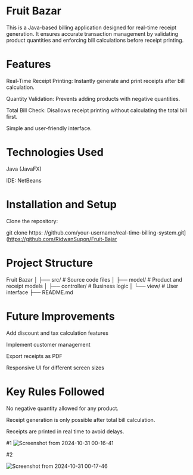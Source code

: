 
# Fruit Bazar
This is a Java-based billing application designed for real-time receipt generation. It ensures accurate transaction management by validating product quantities and enforcing bill calculations before receipt printing.

# Features
Real-Time Receipt Printing: Instantly generate and print receipts after bill calculation.

Quantity Validation: Prevents adding products with negative quantities.

Total Bill Check: Disallows receipt printing without calculating the total bill first.

Simple and user-friendly interface.

# Technologies Used
Java (JavaFX)

IDE: NetBeans

# Installation and Setup
Clone the repository:

git clone https: //github.com/your-username/real-time-billing-system.git](https://github.com/RidwanSupon/Fruit-Bajar

# Project Structure

Fruit Bazar
│
├── src/                 # Source code files
│   ├── model/           # Product and receipt models
│   ├── controller/      # Business logic
│   └── view/            # User interface
├── README.md

# Future Improvements

Add discount and tax calculation features

Implement customer management

Export receipts as PDF

Responsive UI for different screen sizes

# Key Rules Followed
No negative quantity allowed for any product.

Receipt generation is only possible after total bill calculation.

Receipts are printed in real time to avoid delays.

#1 
![Screenshot from 2024-10-31 00-16-41](https://github.com/user-attachments/assets/54a159b5-e5bd-45e0-8b7b-fb99af8ab47a)

#2

![Screenshot from 2024-10-31 00-17-46](https://github.com/user-attachments/assets/2e722ef1-768a-4394-8ada-78eb3487eabd)
